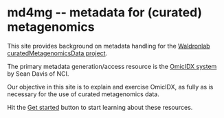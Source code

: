 # md4mg -- metadata for (curated) metagenomics

This site provides background on metadata handling for the
[Waldronlab](https://github.com/waldronlab) [curatedMetagenomicsData project](https://waldronlab.io/curatedMetagenomicData/).

The primary metadata generation/access resource is the 
[OmicIDX system](https://api.omicidx.cancerdatasci.org/swaggerdoc) by Sean Davis of NCI.

Our objective in this site is to explain and exercise OmicIDX, as fully as is necessary
for the use of curated metagenomics data.

Hit the [Get started](https://vjcitn.github.io/md4mg/articles/md4mg.html) button to
start learning about these resources.
